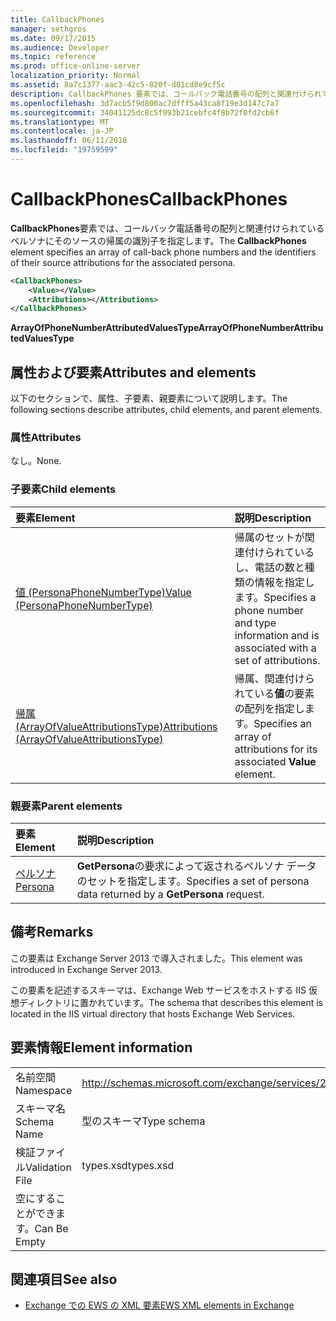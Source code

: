```yaml
---
title: CallbackPhones
manager: sethgros
ms.date: 09/17/2015
ms.audience: Developer
ms.topic: reference
ms.prod: office-online-server
localization_priority: Normal
ms.assetid: 8a7c1377-aac3-42c5-820f-d01cd8e9cf5c
description: CallbackPhones 要素では、コールバック電話番号の配列と関連付けられているペルソナにそのソースの帰属の識別子を指定します。
ms.openlocfilehash: 3d7acb5f9d800ac7dfff5a43ca8f19e3d147c7a7
ms.sourcegitcommit: 34041125dc8c5f993b21cebfc4f8b72f0fd2cb6f
ms.translationtype: MT
ms.contentlocale: ja-JP
ms.lasthandoff: 06/11/2018
ms.locfileid: "19759599"
---
```

# <a name="callbackphones"></a><span data-ttu-id="93abe-103">CallbackPhones</span><span class="sxs-lookup"><span data-stu-id="93abe-103">CallbackPhones</span></span>

<span data-ttu-id="93abe-104">**CallbackPhones**要素では、コールバック電話番号の配列と関連付けられているペルソナにそのソースの帰属の識別子を指定します。</span><span class="sxs-lookup"><span data-stu-id="93abe-104">The **CallbackPhones** element specifies an array of call-back phone numbers and the identifiers of their source attributions for the associated persona.</span></span> 
  
```XML
<CallbackPhones>
    <Value></Value>
    <Attributions></Attributions>
</CallbackPhones>
```

 <span data-ttu-id="93abe-105">**ArrayOfPhoneNumberAttributedValuesType**</span><span class="sxs-lookup"><span data-stu-id="93abe-105">**ArrayOfPhoneNumberAttributedValuesType**</span></span>
## <a name="attributes-and-elements"></a><span data-ttu-id="93abe-106">属性および要素</span><span class="sxs-lookup"><span data-stu-id="93abe-106">Attributes and elements</span></span>

<span data-ttu-id="93abe-107">以下のセクションで、属性、子要素、親要素について説明します。</span><span class="sxs-lookup"><span data-stu-id="93abe-107">The following sections describe attributes, child elements, and parent elements.</span></span>
  
### <a name="attributes"></a><span data-ttu-id="93abe-108">属性</span><span class="sxs-lookup"><span data-stu-id="93abe-108">Attributes</span></span>

<span data-ttu-id="93abe-109">なし。</span><span class="sxs-lookup"><span data-stu-id="93abe-109">None.</span></span>
  
### <a name="child-elements"></a><span data-ttu-id="93abe-110">子要素</span><span class="sxs-lookup"><span data-stu-id="93abe-110">Child elements</span></span>

|<span data-ttu-id="93abe-111">**要素**</span><span class="sxs-lookup"><span data-stu-id="93abe-111">**Element**</span></span>|<span data-ttu-id="93abe-112">**説明**</span><span class="sxs-lookup"><span data-stu-id="93abe-112">**Description**</span></span>|
|:-----|:-----|
|[<span data-ttu-id="93abe-113">値 (PersonaPhoneNumberType)</span><span class="sxs-lookup"><span data-stu-id="93abe-113">Value (PersonaPhoneNumberType)</span></span>](value-personaphonenumbertype.md) <br/> |<span data-ttu-id="93abe-114">帰属のセットが関連付けられているし、電話の数と種類の情報を指定します。</span><span class="sxs-lookup"><span data-stu-id="93abe-114">Specifies a phone number and type information and is associated with a set of attributions.</span></span>  <br/> |
|[<span data-ttu-id="93abe-115">帰属 (ArrayOfValueAttributionsType)</span><span class="sxs-lookup"><span data-stu-id="93abe-115">Attributions (ArrayOfValueAttributionsType)</span></span>](attributions-arrayofvalueattributionstype.md) <br/> |<span data-ttu-id="93abe-116">帰属、関連付けられている**値**の要素の配列を指定します。</span><span class="sxs-lookup"><span data-stu-id="93abe-116">Specifies an array of attributions for its associated **Value** element.</span></span>  <br/> |
   
### <a name="parent-elements"></a><span data-ttu-id="93abe-117">親要素</span><span class="sxs-lookup"><span data-stu-id="93abe-117">Parent elements</span></span>

|<span data-ttu-id="93abe-118">**要素**</span><span class="sxs-lookup"><span data-stu-id="93abe-118">**Element**</span></span>|<span data-ttu-id="93abe-119">**説明**</span><span class="sxs-lookup"><span data-stu-id="93abe-119">**Description**</span></span>|
|:-----|:-----|
|[<span data-ttu-id="93abe-120">ペルソナ</span><span class="sxs-lookup"><span data-stu-id="93abe-120">Persona</span></span>](persona.md) <br/> |<span data-ttu-id="93abe-121">**GetPersona**の要求によって返されるペルソナ データのセットを指定します。</span><span class="sxs-lookup"><span data-stu-id="93abe-121">Specifies a set of persona data returned by a **GetPersona** request.</span></span>  <br/> |
   
## <a name="remarks"></a><span data-ttu-id="93abe-122">備考</span><span class="sxs-lookup"><span data-stu-id="93abe-122">Remarks</span></span>

<span data-ttu-id="93abe-123">この要素は Exchange Server 2013 で導入されました。</span><span class="sxs-lookup"><span data-stu-id="93abe-123">This element was introduced in Exchange Server 2013.</span></span>
  
<span data-ttu-id="93abe-124">この要素を記述するスキーマは、Exchange Web サービスをホストする IIS 仮想ディレクトリに置かれています。</span><span class="sxs-lookup"><span data-stu-id="93abe-124">The schema that describes this element is located in the IIS virtual directory that hosts Exchange Web Services.</span></span>
  
## <a name="element-information"></a><span data-ttu-id="93abe-125">要素情報</span><span class="sxs-lookup"><span data-stu-id="93abe-125">Element information</span></span>

|||
|:-----|:-----|
|<span data-ttu-id="93abe-126">名前空間</span><span class="sxs-lookup"><span data-stu-id="93abe-126">Namespace</span></span>  <br/> |http://schemas.microsoft.com/exchange/services/2006/types  <br/> |
|<span data-ttu-id="93abe-127">スキーマ名</span><span class="sxs-lookup"><span data-stu-id="93abe-127">Schema Name</span></span>  <br/> |<span data-ttu-id="93abe-128">型のスキーマ</span><span class="sxs-lookup"><span data-stu-id="93abe-128">Type schema</span></span>  <br/> |
|<span data-ttu-id="93abe-129">検証ファイル</span><span class="sxs-lookup"><span data-stu-id="93abe-129">Validation File</span></span>  <br/> |<span data-ttu-id="93abe-130">types.xsd</span><span class="sxs-lookup"><span data-stu-id="93abe-130">types.xsd</span></span>  <br/> |
|<span data-ttu-id="93abe-131">空にすることができます。</span><span class="sxs-lookup"><span data-stu-id="93abe-131">Can Be Empty</span></span>  <br/> ||
   
## <a name="see-also"></a><span data-ttu-id="93abe-132">関連項目</span><span class="sxs-lookup"><span data-stu-id="93abe-132">See also</span></span>



- [<span data-ttu-id="93abe-133">Exchange での EWS の XML 要素</span><span class="sxs-lookup"><span data-stu-id="93abe-133">EWS XML elements in Exchange</span></span>](ews-xml-elements-in-exchange.md)

